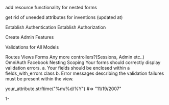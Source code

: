 

add resource functionality for nested forms

get rid of uneeded attributes for inventions (updated at)


Establish Authentication
Establish Authorization

Create Admin Features

Validations for All Models

Routes
Views
Forms
Any more controllers?(Sessions, Admin etc..)
OmniAuth Facebook
Nesting
Scoping
Your forms should correctly display validation errors. a. Your fields should be enclosed within a fields_with_errors class b. Error messages describing the validation failures must be present within the view.

your_attribute.strftime("%m/%d/%Y")   #=> "11/19/2007"

1-
